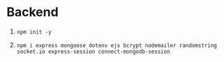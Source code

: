 # Backend

1. ```npm init -y```

2. ```npm i express mongoose dotenv ejs bcrypt nodemailer randomstring socket.io express-session connect-mongodb-session```